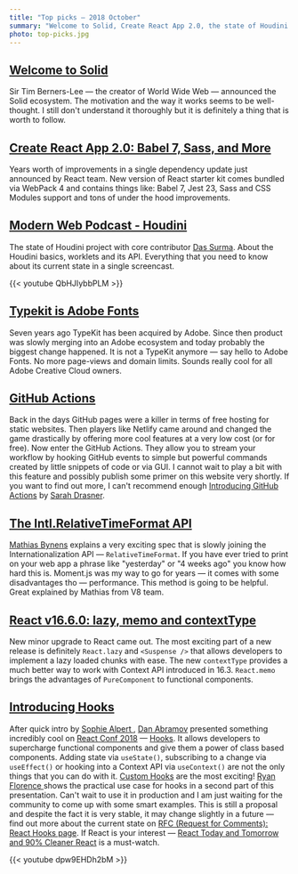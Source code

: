 ```yaml
---
title: "Top picks — 2018 October"
summary: "Welcome to Solid, Create React App 2.0, the state of Houdini API, Adobe Fonts, GitHub Actions, relative time format is coming to JavaScript, React 16.6 released and Hooks announced on React Conf 2018. Very crazy month!"
photo: top-picks.jpg
---
```


## [Welcome to Solid](https://solid.inrupt.com/)

Sir Tim Berners-Lee — the creator of World Wide Web — announced the Solid ecosystem. The motivation and the way it works seems to be well-thought. I still don't understand it thoroughly but it is definitely a thing that is worth to follow.

## [Create React App 2.0: Babel 7, Sass, and More](https://reactjs.org/blog/2018/10/01/create-react-app-v2.html)

Years worth of improvements in a single dependency update just announced by React team. New version of React starter kit comes bundled via WebPack 4 and contains things like: Babel 7, Jest 23, Sass and CSS Modules support and tons of under the hood improvements.

## [Modern Web Podcast - Houdini](https://youtu.be/QbHJIybbPLM)

The state of Houdini project with core contributor [Das Surma](https://twitter.com/dassurma). About the Houdini basics, worklets and its API. Everything that you need to know about its current state in a single screencast.

{{< youtube QbHJIybbPLM >}}

## [Typekit is Adobe Fonts](https://theblog.adobe.com/typekit-is-adobe-fonts/)

Seven years ago TypeKit has been acquired by Adobe. Since then product was slowly merging into an Adobe ecosystem and today probably the biggest change happened. It is not a TypeKit anymore — say hello to Adobe Fonts. No more page-views and domain limits. Sounds really cool for all Adobe Creative Cloud owners.

## [GitHub Actions](https://github.com/features/actions)

Back in the days GitHub pages were a killer in terms of free hosting for static websites. Then players like Netlify came around and changed the game drastically by offering more cool features at a very low cost (or for free). Now enter the GitHub Actions. They allow you to stream your workflow by hooking GitHub events to simple but powerful commands created by little snippets of code or via GUI. I cannot wait to play a bit with this feature and possibly publish some primer on this website very shortly. If you want to find out more, I can't recommend enough [Introducing GitHub Actions](https://css-tricks.com/introducing-github-actions/) by [Sarah Drasner](https://twitter.com/sarah_edo).

## [The Intl.RelativeTimeFormat API](https://developers.google.com/web/updates/2018/10/intl-relativetimeformat)

[Mathias Bynens](https://twitter.com/mathias) explains a very exciting spec that is slowly joining the Internationalization API — `RelativeTimeFormat`. If you have ever tried to print on your web app a phrase like "yesterday" or "4 weeks ago" you know how hard this is. Moment.js was my way to go for years — it comes with some disadvantages tho — performance. This method is going to be helpful. Great explained by Mathias from V8 team.

## [React v16.6.0: lazy, memo and contextType](https://reactjs.org/blog/2018/10/23/react-v-16-6.html)

New minor upgrade to React came out. The most exciting part of a new release is definitely `React.lazy` and `<Suspense />` that allows developers to implement a lazy loaded chunks with ease. The new `contextType` provides a much better way to work with Context API introduced in 16.3. `React.memo` brings the advantages of `PureComponent` to functional components.

## [Introducing Hooks](https://reactjs.org/docs/hooks-intro.html)

After quick intro by [Sophie Alpert ](https://twitter.com/sophiebits), [Dan Abramov](https://twitter.com/dan_abramov) presented something incredibly cool on [React Conf 2018](https://conf.reactjs.org/) — [Hooks](https://reactjs.org/docs/hooks-intro.html). It allows developers to supercharge functional components and give them a power of class based components. Adding state via `useState()`, subscribing to a change via `useEffect()` or hooking into a Context API via `useContext()` are not the only things that you can do with it. [Custom Hooks](https://reactjs.org/docs/hooks-custom.html) are the most exciting! [Ryan Florence
](https://twitter.com/ryanflorence) shows the practical use case for hooks in a second part of this presentation. Can't wait to use it in production and I am just waiting for the community to come up with some smart examples. This is still a proposal and despite the fact it is very stable, it may change slightly in a future — find out more about the current state on [RFC (Request for Comments): React Hooks page](https://github.com/reactjs/rfcs/pull/68). If React is your interest — [React Today and Tomorrow and 90% Cleaner React](https://youtu.be/dpw9EHDh2bM) is a must-watch.

{{< youtube dpw9EHDh2bM >}}
